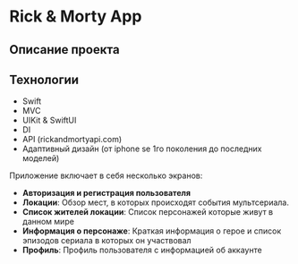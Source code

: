 # Rick & Morty App

## Описание проекта

## Технологии
- Swift
- MVC 
- UIKit & SwiftUI
- DI
- API (rickandmortyapi.com)
- Адаптивный дизайн (от iphone se 1го поколения до последних моделей)

Приложение включает в себя несколько экранов:
- **Авторизация и регистрация пользователя** 
- **Локации**: Обзор мест, в которых происходят события мультсериала.
- **Список жителей локации**: Список персонажей которые живут в данном мире 
- **Информация о персонаже**: Краткая информация о герое и список эпизодов сериала в которых он участвовал
- **Профиль**: Профиль пользователя с информацией об аккаунте
